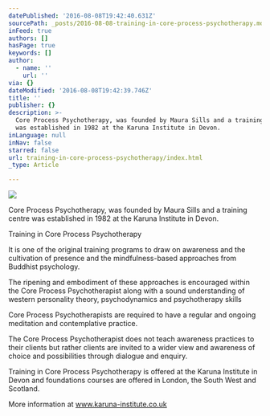 ```yaml
---
datePublished: '2016-08-08T19:42:40.631Z'
sourcePath: _posts/2016-08-08-training-in-core-process-psychotherapy.md
inFeed: true
authors: []
hasPage: true
keywords: []
author:
  - name: ''
    url: ''
via: {}
dateModified: '2016-08-08T19:42:39.746Z'
title: ''
publisher: {}
description: >-
  Core Process Psychotherapy, was founded by Maura Sills and a training centre
  was established in 1982 at the Karuna Institute in Devon.
inLanguage: null
inNav: false
starred: false
url: training-in-core-process-psychotherapy/index.html
_type: Article

---
```

![](https://the-grid-user-content.s3-us-west-2.amazonaws.com/72fa2c2c-c2f4-4ce9-b7c3-680a90889676.jpg)

Core Process Psychotherapy, was founded by Maura Sills and a training centre was established in 1982 at the Karuna Institute in Devon.

Training in Core Process Psychotherapy

It is one of the original training programs to draw on awareness and the cultivation of presence and the mindfulness-based approaches from Buddhist psychology.

The ripening and embodiment of these approaches is encouraged within the Core Process Psychotherapist along with a sound understanding of western personality theory, psychodynamics and psychotherapy skills

Core Process Psychotherapists are required to have a regular and ongoing meditation and contemplative practice.

The Core Process Psychotherapist does not teach awareness practices to their clients but rather clients are invited to a wider view and awareness of choice and possibilities through dialogue and enquiry.

Training in Core Process Psychotherapy is offered at the Karuna Institute in Devon and foundations courses are offered in London, the South West and Scotland.

More information at www.karuna-institute.co.uk